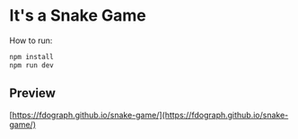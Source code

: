# It's a Snake Game

How to run:

```bash
npm install
npm run dev
```

## Preview

[https://fdograph.github.io/snake-game/](https://fdograph.github.io/snake-game/)